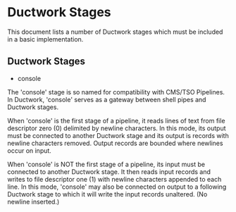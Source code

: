 # Ductwork Stages

This document lists a number of Ductwork stages
which must be included in a basic implementation.

## Ductwork Stages

* console

The 'console' stage is so named for compatibility with CMS/TSO Pipelines.
In Ductwork, 'console' serves as a gateway between shell pipes and Ductwork stages.

When 'console' is the first stage of a pipeline, it reads lines of text from file descriptor zero (0)
delimited by newline characters. In this mode, its output must be connected
to another Ductwork stage and its output is records with newline characters removed.
Output records are bounded where newlines occur on input.

When 'console' is NOT the first stage of a pipeline,
its input must be connected to another Ductwork stage. It then reads input records
and writes to file descriptor one (1) with newline characters appended to each line.
In this mode, 'console' may also be connected on output to a following Ductwork stage
to which it will write the input records unaltered. (No newline inserted.)







